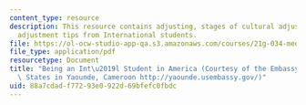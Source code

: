 ```yaml
---
content_type: resource
description: This resource contains adjusting, stages of cultural adjustment, and
  adjustment tips from International students.
file: https://ol-ocw-studio-app-qa.s3.amazonaws.com/courses/21g-034-media-education-and-the-marketplace-fall-2005/88a7cdadf77293e0922d69bfefc0fbdc_MIT21G_034F05_beingintlstu.pdf
file_type: application/pdf
resourcetype: Document
title: "Being an Int\u2019l Student in America (Courtesy of the Embassy of the United\
  \ States in Yaounde, Cameroon http://yaounde.usembassy.gov/)"
uid: 88a7cdad-f772-93e0-922d-69bfefc0fbdc
---
```

